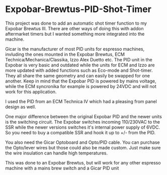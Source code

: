 # Expobar-Brewtus-PID-Shot-Timer
This project was done to add an automatic shot timer function to my Expobar Brewtus III. There are other ways of doing this with addon aftermarket timers but I wanted something more integrated into the machine.

Gicar is the manufacturer of most PID units for espresso machines, invluding the ones mounted in the Expobar Brewtus, ECM Technica/Mechanica/Classika, Izzo Alex Duetto etc.
The PID unit in the Expobar is very basic and outdated while the units for ECM and Izzo are more updated with added functions such as Eco-mode and Shot-timer.
They all share the same geometry and can easily be swapped for one another. Keep in mind that the Expobar PID is powered by mains voltage, while the ECM syncronika for example is powered by 24VDC and will not work for this application.

I used the PID from an ECM Technica IV which had a pleasing from panel design as well.

One major difference between the original Expobar PID and the newer units is the switching circuit. The Expobar switches incoming 110/230VAC to the SSR while the newer versions switches it's internal power supply of 6VDC. So you need to buy a compatible SSR and hook it up to +/- from the PID.

You also need the Gicar Optoboard and Opto/PID cable.
You can purchase the Opto/lever wires but those could also be made custom. Just make sure the wire insulation can handle high temperatures.

This was done to an Expobar Brewtus, but will work for any other espresso machine with a mains brew switch and a Gicar PID unit
